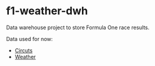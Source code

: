 # f1-weather-dwh
Data warehouse project to store Formula One race results.

Data used for now:
- [Circuts](https://en.wikipedia.org/wiki/List_of_Formula_One_circuits)
- [Weather](https://open-meteo.com/en/docs/historical-weather-api)
